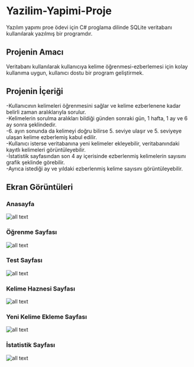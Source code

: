 # Yazilim-Yapimi-Proje
Yazılım yapımı proe ödevi için C# proglama dilinde SQLite veritabanı kullanılarak yazılmış bir programdır.

## Projenin Amacı 
Veritabanı kullanılarak kullanıcıya kelime öğrenmesi-ezberlemesi için kolay kullanıma uygun, kullanıcı dostu bir program geliştirmek. 

## Projenin İçeriği
-Kullanıcının kelimeleri öğrenmesini sağlar ve kelime ezberlenene kadar belirli zaman aralıklarıyla sorulur.<br>
-Kelimelerin sorulma aralıkları bildiği günden sonraki gün, 1 hafta, 1 ay ve 6 ay sonra şeklindedir. <br>
-6. ayın sonunda da kelimeyi doğru bilirse 5. seviye ulaşır ve 5. seviyeye ulaşan kelime ezberlemiş kabul edilir. <br>
-Kullanıcı isterse veritabanına yeni kelimeler ekleyebilir, veritabanındaki kayıtlı kelimeleri görüntüleyebilir. <br>
-İstatistik sayfasından son 4 ay içerisinde ezberlenmiş kelimelerin sayısını grafik şeklinde görebilir. <br>
-Ayrıca istediği ay ve yıldaki ezberlenmiş kelime sayısını görüntüleyebilir.<br>

## Ekran Görüntüleri
### Anasayfa
![all text](https://github.com/atakankar/Yazilim-Yapimi-Proje/blob/master/Screenshots/anasayfa.png?raw=true)

### Öğrenme Sayfası
![all text](https://github.com/atakankar/Yazilim-Yapimi-Proje/blob/master/Screenshots/ogren.png?raw=true)

### Test Sayfası
![all text](https://github.com/atakankar/Yazilim-Yapimi-Proje/blob/master/Screenshots/Test.png?raw=true)

### Kelime Haznesi Sayfası
![all text](https://github.com/atakankar/Yazilim-Yapimi-Proje/blob/master/Screenshots/G%C3%B6r%C3%BCnt%C3%BCle.png?raw=true)

### Yeni Kelime Ekleme Sayfası
![all text](https://github.com/atakankar/Yazilim-Yapimi-Proje/blob/master/Screenshots/Ekleme.png?raw=true)

### İstatistik Sayfası
![all text](https://github.com/atakankar/Yazilim-Yapimi-Proje/blob/master/Screenshots/%C4%B0statistik.png?raw=true)
